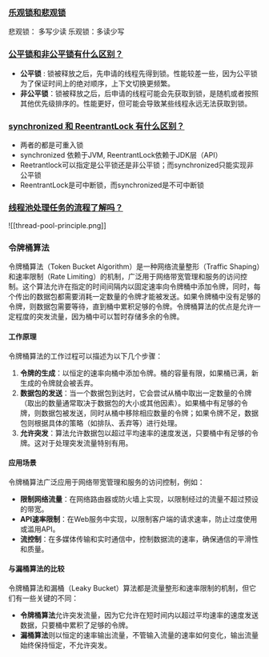 ### [乐观锁和悲观锁](https://javaguide.cn/java/concurrent/java-concurrent-questions-02.html#乐观锁和悲观锁)

悲观锁： 多写少读
乐观锁：多读少写

### [公平锁和非公平锁有什么区别？](https://javaguide.cn/java/concurrent/java-concurrent-questions-02.html#公平锁和非公平锁有什么区别)
- **公平锁** : 锁被释放之后，先申请的线程先得到锁。性能较差一些，因为公平锁为了保证时间上的绝对顺序，上下文切换更频繁。
- **非公平锁**：锁被释放之后，后申请的线程可能会先获取到锁，是随机或者按照其他优先级排序的。性能更好，但可能会导致某些线程永远无法获取到锁。


### [synchronized 和 ReentrantLock 有什么区别？](https://javaguide.cn/java/concurrent/java-concurrent-questions-02.html#synchronized-和-reentrantlock-有什么区别)

- 两者的都是可重入锁
- synchronized 依赖于JVM, ReentrantLock依赖于JDK层（API）
- Reetrantlock可以指定是公平锁还是非公平锁；而synchronized只能实现非公平锁
- ReentrantLock是可中断锁，而synchronized是不可中断锁

### [线程池处理任务的流程了解吗？](https://javaguide.cn/java/concurrent/java-concurrent-questions-03.html#线程池处理任务的流程了解吗)

![[thread-pool-principle.png]]


### 令牌桶算法
令牌桶算法（Token Bucket Algorithm）是一种网络流量整形（Traffic Shaping）和速率限制（Rate Limiting）的机制，广泛用于网络带宽管理和服务的访问控制。这个算法允许在指定的时间间隔内以固定速率向令牌桶中添加令牌，同时，每个传出的数据包都需要消耗一定数量的令牌才能被发送。如果令牌桶中没有足够的令牌，则数据包需要等待，直到桶中累积足够的令牌。令牌桶算法的优点是允许一定程度的突发流量，因为桶中可以暂时存储多余的令牌。

#### 工作原理

令牌桶算法的工作过程可以描述为以下几个步骤：

1. **令牌的生成**：以恒定的速率向桶中添加令牌。桶的容量有限，如果桶已满，新生成的令牌就会被丢弃。
2. **数据包的发送**：当一个数据包到达时，它会尝试从桶中取出一定数量的令牌（取出的数量通常取决于数据包的大小或其他因素）。如果桶中有足够的令牌，则数据包被发送，同时从桶中移除相应数量的令牌；如果令牌不足，数据包则根据具体的策略（如排队、丢弃等）进行处理。
3. **允许突发**：算法允许数据包以超过平均速率的速度发送，只要桶中有足够的令牌。这对于处理突发流量特别有用。

#### 应用场景

令牌桶算法广泛应用于网络带宽管理和服务的访问控制，例如：

- **限制网络流量**：在网络路由器或防火墙上实现，以限制经过的流量不超过预设的带宽。
- **API速率限制**：在Web服务中实现，以限制客户端的请求速率，防止过度使用或滥用API。
- **流控制**：在多媒体传输和实时通信中，控制数据流的速率，确保通信的平滑性和质量。

#### 与漏桶算法的比较

令牌桶算法和漏桶（Leaky Bucket）算法都是流量整形和速率限制的机制，但它们有一些关键的不同：

- **令牌桶算法**允许突发流量，因为它允许在短时间内以超过平均速率的速度发送数据，只要桶中累积了足够的令牌。
- **漏桶算法**则以恒定的速率输出流量，不管输入流量的速率如何变化，输出流量始终保持恒定，不允许突发。